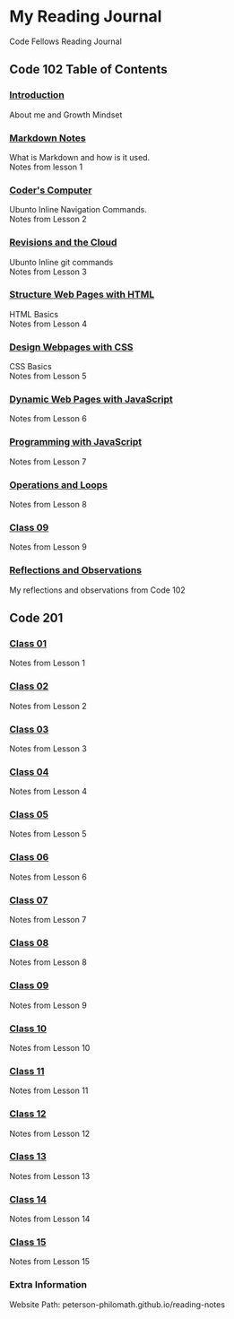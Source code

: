 # My Reading Journal

Code Fellows Reading Journal

## Code 102 Table of Contents

### [Introduction](code102/Introduction.md)

About me and Growth Mindset

### [Markdown Notes](code102/MARKDOWN.md)

What is Markdown and how is it used.  
Notes from lesson 1

### [Coder's Computer](code102/coderscomputer.md)

Ubunto Inline Navigation Commands.  
Notes from Lesson 2

### [Revisions and the Cloud](code102/githubconnection.md)

Ubunto Inline git commands  
Notes from Lesson 3

### [Structure Web Pages with HTML](code102/htmlstructure.md)

HTML Basics  
Notes from Lesson 4

### [Design Webpages with CSS](code102/css.md)

CSS Basics  
Notes from Lesson 5

### [Dynamic Web Pages with JavaScript](code102/javascript.md)

Notes from Lesson 6

### [Programming with JavaScript](code102/programmingjs.md)

Notes from Lesson 7

### [Operations and Loops](code102/opsandloops.md)

Notes from Lesson 8

### [Class 09](code102/class09.md)

Notes from Lesson 9

### [Reflections and Observations](code102/reflections.md)

My reflections and observations from Code 102

## Code 201

### [Class 01](code201/c201-01.md)

Notes from Lesson 1

### [Class 02](code201/c201-02.md)

Notes from Lesson 2

### [Class 03](code201/c201-03.md)

Notes from Lesson 3

### [Class 04](code201/c201-04.md)

Notes from Lesson 4

### [Class 05](code201/c201-05.md)

Notes from Lesson 5

### [Class 06](code201/c201-06.md)

Notes from Lesson 6

### [Class 07](code201/c201-07.md)

Notes from Lesson 7

### [Class 08](code201/c201-08.md)

Notes from Lesson 8

### [Class 09](code201/c201-09.md)

Notes from Lesson 9

### [Class 10](code201/c201-10.md)

Notes from Lesson 10

### [Class 11](code201/c201-11.md)

Notes from Lesson 11

### [Class 12](code201/c201-12.md)

Notes from Lesson 12

### [Class 13](code201/c201-13.md)

Notes from Lesson 13

### [Class 14](code201/c201-14.md)

Notes from Lesson 14

### [Class 15](code201/c201-15.md)

Notes from Lesson 15

### Extra Information

Website Path: peterson-philomath.github.io/reading-notes
